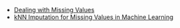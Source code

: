 - [Dealing with Missing Values](https://medium.com/ai-in-plain-english/dealing-with-missing-values-in-a-dataset-data-cleaning-techniques-3adfadc21831)
- [kNN Imputation for Missing Values in Machine Learning](https://machinelearningmastery.com/knn-imputation-for-missing-values-in-machine-learning/)
